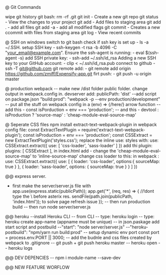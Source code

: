 @ Git Commands

wipe git history git bash: rm -rf .git
git init - Create a new git repo
git status - View the changes to your project
git add - Add files to staging area
git add . - add all files
git add -a - add all modified flags
git commit - Creates a new ccommit with files from staging area
git log - View recent commits

@ SSH
on windows switch to git bash
check if ssh key is set up - ls -a ~/.SSH.
setup SSH key - ssh-keygen -t rsa -b 4096 -C "your_email@example.com".
Ensure the ssh-agent is running: - eval $(ssh-agent -s)
add SSH private key: - ssh-add ~/.ssh/id_rsa
Adding a new SSH key to your GitHub account: - clip < ~/.ssh/id_rsa.pub
connect to github - ssh -T git@github.com
git remote add: - git remote add origin https://github.com/zmiff/Expensify-app.git
firt push: - git push -u origin master

@ production webpack
-- make new /dist folder public folder. change output in webpack.config in. devserver add: publicPath: 'dist'
--add script on package.json "build:prod": "webpack -p --env production/development"
-- put all the stuff on webpack config in a (env) => {/here/} arrow function
-- add this -  const isPorduction = env === 'production';
-- and this - devtool : isProduction ? 'source-map' : 'cheap-module-eval-source-map'


@ Seperate CSS files
npm install extract-text-webpack-plugin
in webpack config file:
  const ExtractTextPlugin = require('extract-text-webpack-plugin');
    const isProduction = env === 'production';
    const CSSExtract = new ExtractTextPlugin('styles.css');
replace the inline use: styles with:
  use: CSSExtract.extract({
    use: [
      'css-loader',
      'sass-loader'
    ]
  })
  add thi plugin:
  plugins: [
    CSSExtract
  ],
in index.html add - <link rel="stylesheet" type="text/css" href="/styles.css" />
change the 'cheap-module-eval-source-map' to 'inline-source-map'
change css loader to this: in webpack :
use: CSSExtract.extract({
  use: [
    {
      loader: 'css-loader',
      options:{
        sourceMap: true
      }
    },
    {
      loader: 'sass-loader',
      options: {
        sourceMap: true
      }
    }
  ]
})

@@ express server.
- first make the server/server.js file with app.use(express.static(publicPath));
app.get('\*', (req, res) => { //!dont type the \ before asterix
  res. sendFile(path.join(publicPath, 'index.html')); to solve page refresh issue
});
-- then run production build
-- then run node server/server.js

@@ heroku
--install Heroku CLI
-- from CLI
-- type: heroku login
-- type: heroku create app-name (appname must be unique)
-- in json.paskage add start script and postbuild
  --"start": "node server/server.js"
  --"heroku-postbuild": "npm/yarn run build:prod"
-- setup dynamic env port const port = process.env.PORT || 3000;
-- add the budnle and css files created by webpack to .gitignore
-- git push + git push heroku master
-- heroku open
-- heroku logs

@@ DEV DEPENCIES
-- npm i module-name --save-dev

@@ NEW FEATURE WORFLOW
